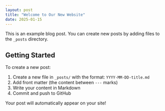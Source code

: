 ```yaml
---
layout: post
title: "Welcome to Our New Website"
date: 2025-01-15
---
```


This is an example blog post. You can create new posts by adding files to the `_posts` directory.

## Getting Started

To create a new post:

1. Create a new file in `_posts/` with the format: `YYYY-MM-DD-title.md`
2. Add front matter (the content between `---` marks)
3. Write your content in Markdown
4. Commit and push to GitHub

Your post will automatically appear on your site!